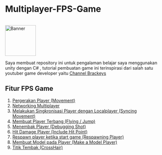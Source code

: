 # Multiplayer-FPS-Game
<br>
<a href="https://ibb.co/tKKkj19"><img src="https://i.ibb.co/2hhmVpT/Banner.jpg" style="width:100px; margin-left:auto; margin-right:auto;" alt="Banner" border="0"></a>
<br>

Saya membuat repository ini untuk pengalaman belajar saya menggunakan unity dengan C# , tutorial pembuatan game ini terinspirasi dari salah satu youtuber game developer yaitu [Channel Brackeys](https://www.youtube.com/user/Brackeys)
## Fitur FPS Game
  1. [Pergerakan Player (Movement)](https://github.com/RizalFIrdaus/Multiplayer-FPS-Game)
  2. [Networking Multiplayer](https://github.com/RizalFIrdaus/Multiplayer-FPS-Game)
  3. [Melakukan Singkronisasi Player dengan Localplayer (Syncing Movement)](https://github.com/RizalFIrdaus/Multiplayer-FPS-Game)
  4. [Membuat Player Terbang (Flying / Jump)](https://github.com/RizalFIrdaus/Multiplayer-FPS-Game)
  5. [Menembak Player (Debugging Shot)](https://github.com/RizalFIrdaus/Multiplayer-FPS-Game)
  6. [Hit Damage Player (Include Hit Point)](https://github.com/RizalFIrdaus/Multiplayer-FPS-Game)
  7. [Respawn player ketika start game (Respawning Player)](https://github.com/RizalFIrdaus/Multiplayer-FPS-Game)
  8. [Membuat Model pada Player (Make a Model Player)](https://github.com/RizalFIrdaus/Multiplayer-FPS-Game)
  9. [Titik Tembak (CrossHair)](https://github.com/RizalFIrdaus/Multiplayer-FPS-Game)
  
 
